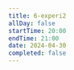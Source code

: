 ```yaml
---
title: 6-experi2
allDay: false
startTime: 20:00
endTime: 21:00
date: 2024-04-30
completed: false
---
```

